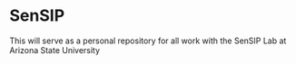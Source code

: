 # SenSIP
This will serve as a personal repository for all work with the SenSIP Lab at Arizona State University
